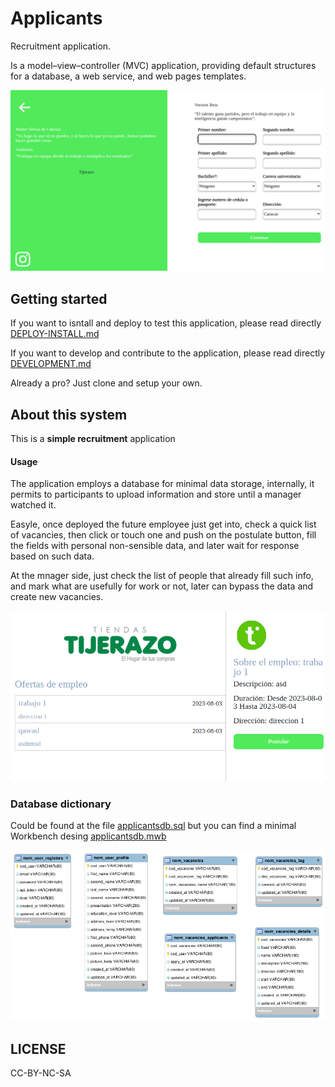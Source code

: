 # Applicants

Recruitment application.

Is a model–view–controller (MVC) application, providing default structures 
for a database, a web service, and web pages templates.

![](applicantsview.png)

## Getting started

If you want to isntall and deploy to test this application, please read directly [DEPLOY-INSTALL.md](DEPLOY-INSTALL.md)

If you want to develop and contribute to the application, please read directly [DEVELOPMENT.md](DEVELOPMENT.md)

Already a pro? Just clone and setup your own.

## About this system

This is a **simple recruitment** application

#### Usage

The application employs a database for minimal data storage, internally, it permits to participants to upload information and store until a manager watched it.

Easyle, once deployed the future employee just get into, check a quick list of vacancies, 
then click or touch one and push on the postulate button, fill the fields with personal non-sensible data, 
and later wait for response based on such data.

At the mnager side, just check the list of people that already fill such info, and mark what are 
usefully for work or not, later can bypass the data and create new vacancies.

![](applicantslist.png)

### Database dictionary

Could be found at the file [applicantsdb.sql](applicantsdb.sql)
but you can find a minimal Workbench desing [applicantsdb.mwb](applicantsdb.mwb)


![](applicantsdb.png)

## LICENSE

CC-BY-NC-SA
